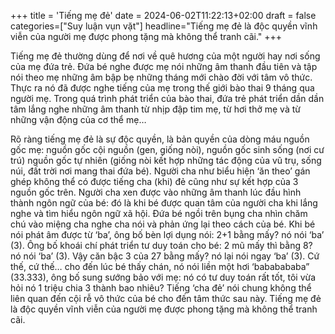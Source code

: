 +++
title = 'Tiếng mẹ đẻ'
date = 2024-06-02T11:22:13+02:00
draft = false
categories=["Suy luận vụn vặt"]
headline="Tiếng mẹ đẻ là độc quyền vĩnh viễn của người mẹ được phong tặng mà không thể tranh cãi."
+++

Tiếng mẹ đẻ thường dùng để nơi về quê hương của một người hay nơi sống của mẹ đứa trẻ.
Đứa bé nghe được mẹ nói những âm thanh đầu tiên và tập nói theo mẹ những âm bập bẹ
những tháng mới chào đời với tâm vô thức. Thực ra nó đã được nghe tiếng của mẹ trong thế
giới bào thai 9 tháng qua người mẹ. Trong quá trình phát triển của bào thai, đứa trẻ phát
triển dần dần tâm lắng nghe những âm thanh từ nhịp đập tim mẹ, từ hơi thở mẹ và từ những
vận động của cơ thể mẹ…

Rõ ràng tiếng mẹ đẻ là sự độc quyền, là bản quyền của dòng máu nguồn gốc mẹ: nguồn gốc
cội nguồn (gen, giống nòi), nguồn gốc sinh sống (nơi cư trú) nguồn gốc tự nhiên (giống nòi
kết hợp những tác động của vũ trụ, sống núi, đất trời nơi mang thai đứa bé).
Người cha như biểu hiện ‘ăn theo’ gán ghép không thể có được tiếng cha (khi) đẻ cũng như
sự kết hợp của 3 nguồn gốc trên. Người cha xen được vào những âm thanh lúc đầu hình
thành ngôn ngữ của bé: đó là khi bé được quan tâm của người cha khi lắng nghe và tìm hiểu
ngôn ngữ xã hội. Đứa bé ngồi trên bụng cha nhìn chăm chú vào miệng cha nghe cha nói và
phản ứng lại theo cách của bé. Khi bé nói phát âm được từ ‘ba’, ông bố bèn lợi dụng nói:
2+1 bằng mấy? nó nói ‘ba’ (3). Ông bố khoái chí phát triển tư duy toán cho bé: 2 mũ mấy
thì bằng 8? nó nói ‘ba’ (3). Vậy căn bậc 3 của 27 bằng mấy? nó lại nói ngay ‘ba’ (3). Cứ thế,
cứ thế… cho đến lúc bé thấy chán, nó nói liền một hơi ‘bababababa” (33.333), ông bố sung
sướng bảo với mẹ: nó có tư duy toán rất tốt, tôi vừa hỏi nó 1 triệu chia 3 thành bao nhiêu?
Tiếng ‘cha đẻ’ nói chung không thể liên quan đến cội rễ vô thức của bé cho đến tâm thức sau
này. Tiếng mẹ đẻ là độc quyền vĩnh viễn của người mẹ được phong tặng mà không thể tranh
cãi.
